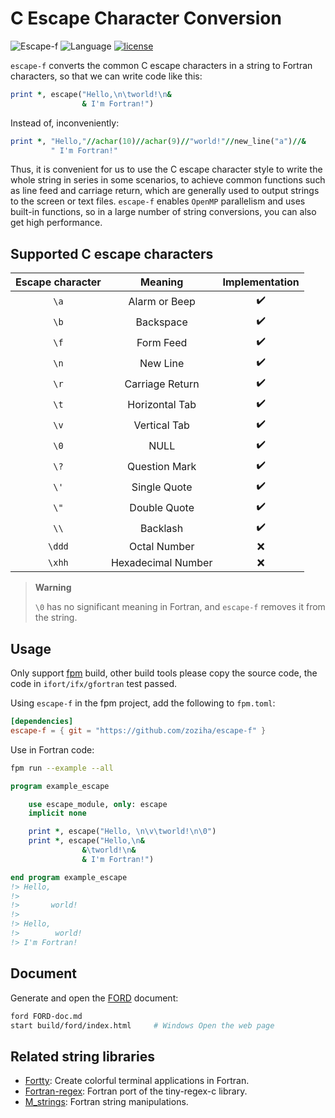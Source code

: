 # C Escape Character Conversion

![Escape-f](https://img.shields.io/badge/escape--f-v0.1.202310-blueviolet)
![Language](https://img.shields.io/badge/-Fortran-734f96?logo=fortran&logoColor=white)
[![license](https://img.shields.io/badge/License-MIT-pink)](LICENSE)

`escape-f` converts the common C escape characters in a string to Fortran characters, so that we can write code like this:

```fortran
print *, escape("Hello,\n\tworld!\n&
                & I'm Fortran!")
```

Instead of, inconveniently:

```fortran
print *, "Hello,"//achar(10)//achar(9)//"world!"//new_line("a")//&
         " I'm Fortran!"
```

Thus, it is convenient for us to use the C escape character style to write the whole string in series in some scenarios, to achieve common functions such as line feed and carriage return, which are generally used to output strings to the screen or text files.
`escape-f` enables `OpenMP` parallelism and uses built-in functions, so in a large number of string conversions, you can also get high performance.

## Supported C escape characters

| Escape character | Meaning | Implementation |
| :--: | :--: | :--: |
| `\a` | Alarm or Beep | ✔️ |
| `\b` | Backspace	 | ✔️ |
| `\f` | Form Feed | ✔️ |
| `\n` | New Line | ✔️ |
| `\r` | Carriage Return | ✔️ |
| `\t` | Horizontal Tab | ✔️ |
| `\v` | Vertical Tab | ✔️ |
| `\0` | NULL | ✔️ |
| `\?` | Question Mark | ✔️ |
| `\'` | Single Quote | ✔️ |
| `\"` | Double Quote | ✔️ |
| `\\` | Backlash | ✔️ |
| `\ddd` | Octal Number | ❌ |
| `\xhh` | Hexadecimal Number | ❌ |

> **Warning**
>
> `\0` has no significant meaning in Fortran, and `escape-f` removes it from the string.

## Usage

Only support [fpm][1] build, other build tools please copy the source code, the code in `ifort/ifx/gfortran` test passed.

Using `escape-f` in the fpm project, add the following to `fpm.toml`:

```toml
[dependencies]
escape-f = { git = "https://github.com/zoziha/escape-f" }
```

Use in Fortran code:

```sh
fpm run --example --all
```

```fortran
program example_escape

    use escape_module, only: escape
    implicit none

    print *, escape("Hello, \n\v\tworld!\n\0")
    print *, escape("Hello,\n&
                &\tworld!\n&
                & I'm Fortran!")

end program example_escape
!> Hello, 
!>
!>       world!
!>
!> Hello,
!>        world!
!> I'm Fortran!
```

## Document

Generate and open the [FORD][2] document:

```sh
ford FORD-doc.md
start build/ford/index.html     # Windows Open the web page
```

## Related string libraries

- [Fortty](https://github.com/awvwgk/fortty): Create colorful terminal applications in Fortran.
- [Fortran-regex](https://github.com/perazz/fortran-regex): Fortran port of the tiny-regex-c library.
- [M_strings](https://github.com/urbanjost/M_strings): Fortran string manipulations.

[1]: https://github.com/fortran-lang/fpm
[2]: https://github.com/Fortran-FOSS-Programmers/ford
